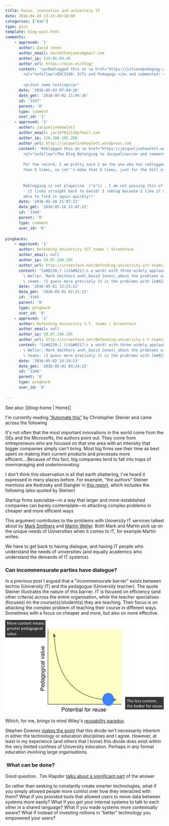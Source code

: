 ```yaml
---
title: Focus, innovation and university IT
date: 2016-04-28 13:33:45+10:00
categories: ['bad']
type: post
template: blog-post.html
comments:
    - approved: '1'
      author: David Jones
      author_email: davidthomjones@gmail.com
      author_ip: 139.86.69.46
      author_url: https://djon.es/blog/
      content: '<p>Reblogged this on <a href="https://ictsandpedagogy.wordpress.com/2016/05/02/focus-innovation-and-university-it/"
        rel="nofollow">EDC3100: ICTs and Pedagogy </a> and commented: </p>
    
        <p>Just some testing</p>'
      date: '2016-05-03 07:04:36'
      date_gmt: '2016-05-02 21:04:36'
      id: '3347'
      parent: '0'
      type: comment
      user_id: '1'
    - approved: '1'
      author: jacquelinehowlett
      author_email: jac19701212@y7mail.com
      author_ip: 118.208.105.208
      author_url: http://jacquelinehowlett.wordpress.com
      content: 'Reblogged this on <a href="https://jacquelinehowlett.wordpress.com/2016/05/10/focus-innovation-and-university-it/"
        rel="nofollow">The Blog Belonging to Jacqueline</a> and commented:
    
        For the record, I am pretty sure I am the one who has reblogged other posts more
        than 5 times, so let''s make that 6 times, just for the hell of it!!
    
    
        Reblogging is not plagerism  ("o")/ , I am not passing this off as my own work
        - it links straight back to David! I reblog because I like it and I want to be
        able to find it again quickly!!'
      date: '2016-05-10 21:07:22'
      date_gmt: '2016-05-10 11:07:22'
      id: '3348'
      parent: '0'
      type: comment
      user_id: '0'
    
pingbacks:
    - approved: '1'
      author: Defending University ICT teams | Screenface
      author_email: null
      author_ip: 50.87.248.105
      author_url: http://screenface.net/defending-university-ict-teams/
      content: "[&#8230;] (it&#8217;s a word) with three widely applauded posts from Martin\
        \ Weller, Mark Smithers and\_David Jones\_about the problems with university ICT\
        \ teams. (I guess more precisely it is the problems with [&#8230;]"
      date: '2016-05-01 12:21:22'
      date_gmt: '2016-05-01 02:21:22'
      id: '3345'
      parent: '0'
      type: pingback
      user_id: '0'
    - approved: '1'
      author: Defending University I.T. teams | Screenface
      author_email: null
      author_ip: 50.87.248.105
      author_url: http://screenface.net/defending-university-i-t-teams/
      content: "[&#8230;] (it&#8217;s a word) with three widely applauded posts from Martin\
        \ Weller, Mark Smithers and\_David Jones\_about the problems with university I.T.\
        \ teams. (I guess more precisely it is the problems with [&#8230;]"
      date: '2016-05-02 14:24:23'
      date_gmt: '2016-05-02 04:24:23'
      id: '3346'
      parent: '0'
      type: pingback
      user_id: '0'
    
---
```


See also: [[blog-home | Home]]

I'm currently reading ["Automate this"](https://en.wikipedia.org/wiki/Automate_This) by Christopher Steiner and came across the following

It's not often that the most important innovations in the world come from the GEs and the Microsofts, the authors point out. They come from entrepreneurs who are focused on that one area with an intensity that bigger companies simply can't bring. Most big firms see their time as best spent on making their current products and processes more efficient....Because of this fact, big companies tend to fall into traps of overmanaging and underinnovating

I don't think this observation is all that earth shattering, I've heard it expressed in many places before. For example, "the authors" Steiner mentions are Kedrosky and Stangler in [this report](http://www.signallake.com/innovation/financialization032311.pdf), which includes the following (also quoted by Steiner)

Startup firms specialize—in a way that larger and more-established companies can barely contemplate—in attacking complex problems in cheaper and more efficient ways

This argument contributes to the problems with University IT services talked about by [Mark Smithers](http://www.masmithers.com/2016/04/we-need-to-rethink-university-it-services/) and [Martin Weller](http://blog.edtechie.net/higher-ed/it-services-we-need-to-talk/). Both Mark and Martin pick up on the unique needs of Universities when it comes to IT, for example Martin writes:

We have to get back to having dialogue, and having IT people who understand the needs of universities (and equally academics who understand the demands of IT systems).

### Can incommensurate parties have dialogue?

In a previous post I argued that a "incommensurate barrier" exists between techno (University IT) and the pedagogue (University teacher). The quote Steiner illustrates the nature of this barrier. IT is focused on efficiency (and other criteria) across the entire organisation, while the teacher specialises (focuses) on the course(s)/student(s) they are teaching. Their focus is on attacking the complex problem of teaching their course in different ways.  Sometimes with a focus on cheaper and more, but also on more effective.

![Animated gif of reusability paradox showing a trend to putting more context into the object](images/21382816484_b9e0ae07db_o_d.gif)

Which, for me, brings to mind Wiley's [reusability paradox](http://cnx.org/contents/2tQZVsKy@19/The-Reusability-Paradox).

Stephen Downes [makes the point](http://www.downes.ca/post/65267) that this divide isn't necessarily inherent in either the technology or education disciplines and I agree. However, at least in my experience (and others that I know) this divide does exist within the very limited confines of University education. Perhaps in any formal education involving large organisations.

###  What can be done?

Good question.  Tim Klapdor [talks about a significant part](https://timklapdor.wordpress.com/2016/04/25/administrivia-and-apis/) of the answer

So rather than seeking to constantly create smarter technologies, what if you simply allowed people more control over how they interacted with them? What if you provided tools that allowed users to move data between systems more easily? What if you got your internal systems to talk to each other in a shared language? What if you made systems more contextually aware? What if instead of investing millions in “better” technology you empowered your users?